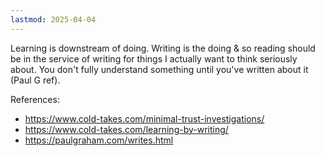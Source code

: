 ```yaml
---
lastmod: 2025-04-04
---
```

Learning is downstream of doing. Writing is the doing & so reading should be in the service of writing for things I actually want to think seriously about. You don't fully understand something until you've written about it (Paul G ref).


References:
- https://www.cold-takes.com/minimal-trust-investigations/
- https://www.cold-takes.com/learning-by-writing/
- https://paulgraham.com/writes.html